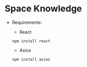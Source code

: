 # Space Knowledge

- Requirements:

  - React

  ```
  npm install react
  ```

  - Axios

  ```
  npm install axios
  ```
